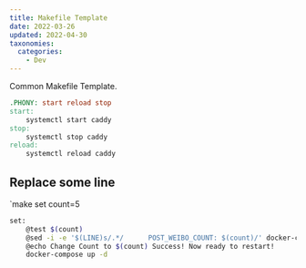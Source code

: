 ```yaml
---
title: Makefile Template
date: 2022-03-26
updated: 2022-04-30
taxonomies:
  categories:
    - Dev
---
```


Common Makefile Template.

<!-- more -->

```Makefile
.PHONY: start reload stop
start:
	systemctl start caddy
stop:
	systemctl stop caddy
reload:
	systemctl reload caddy
```

## Replace some line

`make set count=5

```bash
set:
	@test $(count)
	@sed -i -e '$(LINE)s/.*/      POST_WEIBO_COUNT: $(count)/' docker-compose.yaml
	@echo Change Count to $(count) Success! Now ready to restart!
	docker-compose up -d
```
